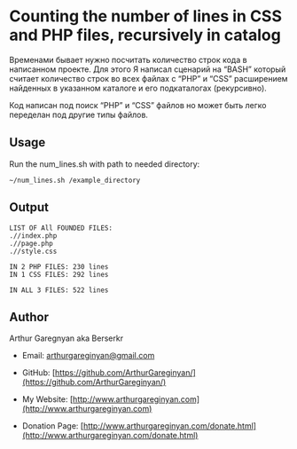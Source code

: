 # Counting the number of lines in CSS and PHP files, recursively in catalog

Временами бывает нужно посчитать количество строк кода в написанном проекте. Для этого Я написал сценарий на “BASH” который считает количество строк во всех файлах с “PHP” и “CSS” расширением найденных в указанном каталоге и его подкаталогах (рекурсивно).

Код написан под поиск “PHP” и “CSS” файлов но может быть легко переделан под другие типы файлов.

## Usage

Run the num_lines.sh with path to needed directory:
```
~/num_lines.sh /example_directory
```

## Output

```
LIST OF All FOUNDED FILES:
.//index.php
.//page.php
.//style.css

IN 2 PHP FILES: 230 lines
IN 1 CSS FILES: 292 lines

IN ALL 3 FILES: 522 lines
```

## Author

Arthur Garegnyan aka Berserkr

* Email: arthurgareginyan@gmail.com

* GitHub: [https://github.com/ArthurGareginyan/](https://github.com/ArthurGareginyan/)

* My Website: [http://www.arthurgareginyan.com](http://www.arthurgareginyan.com)

* Donation Page: [http://www.arthurgareginyan.com/donate.html](http://www.arthurgareginyan.com/donate.html)